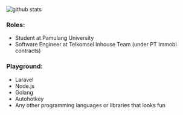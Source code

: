 ![github stats](https://github-readme-stats.vercel.app/api?username=robbyajm&show_icons=true)

### Roles:
- Student at Pamulang University
- Software Engineer at Telkomsel Inhouse Team (under PT Immobi contracts)

### Playground:
- Laravel
- Node.js
- Golang
- Autohotkey
- Any other programming languages or libraries that looks fun
